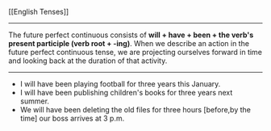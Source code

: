 [[English Tenses]]

---

The future perfect continuous consists of **will + have + been + the verb's present participle (verb root + -ing)**. When we describe an action in the future perfect continuous tense, we are projecting ourselves forward in time and looking back at the duration of that activity.

---

- I will have been playing football for three years this January.
- I will have been publishing children's books for three years next summer.
- We will have been deleting the old files for three hours [before,by the time] our boss arrives at 3 p.m.